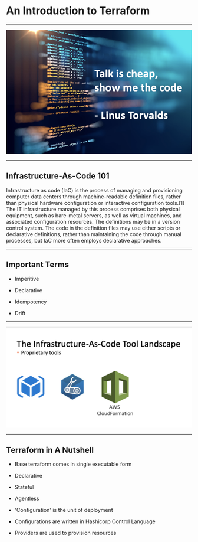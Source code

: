 # An Introduction to Terraform

---

<img src="images/01.png">

---

## Infrastructure-As-Code 101

Infrastructure as code (IaC) is the process of managing and provisioning computer data centers through machine-readable definition files, rather than physical hardware configuration or interactive configuration tools.[1] The IT infrastructure managed by this process comprises both physical equipment, such as bare-metal servers, as well as virtual machines, and associated configuration resources. The definitions may be in a version control system. The code in the definition files may use either scripts or declarative definitions, rather than maintaining the code through manual processes, but IaC more often employs declarative approaches.

---

## Important Terms

- Imperitive

- Declarative

- Idempotency

- Drift

---

<img src="images/02.png">

---

## Terraform in A Nutshell

- Base terraform comes in single executable form

- Declarative

- Stateful

- Agentless

- 'Configuration' is the unit of deployment

- Configurations are written in Hashicorp Control Language

- Providers are used to provision resources

